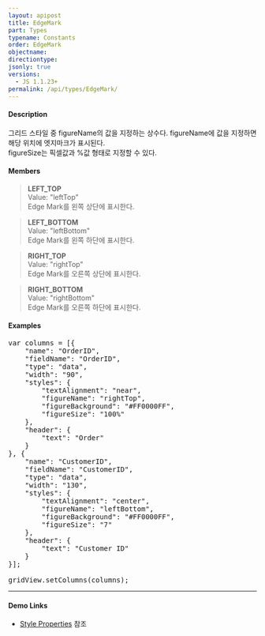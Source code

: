 ```yaml
---
layout: apipost
title: EdgeMark
part: Types
typename: Constants
order: EdgeMark
objectname: 
directiontype: 
jsonly: true
versions:
  - JS 1.1.23+
permalink: /api/types/EdgeMark/
---
```


#### Description

그리드 스타일 중 figureName의 값을 지정하는 상수다. 
figureName에 값을 지정하면 해당 위치에 엣지마크가 표시된다.  
figureSize는 픽셀값과 %값 형태로 지정할 수 있다.  

#### Members

> **LEFT_TOP**   
> Value: "leftTop"   
> Edge Mark를 왼쪽 상단에 표시한다.    

> **LEFT_BOTTOM**  
> Value: "leftBottom"  
> Edge Mark를 왼쪽 하단에 표시한다.    

> **RIGHT_TOP**   
> Value: "rightTop"   
> Edge Mark를 오른쪽 상단에 표시한다.    

> **RIGHT_BOTTOM**  
> Value: "rightBottom"  
> Edge Mark를 오른쪽 하단에 표시한다.    

#### Examples   

<pre class="prettyprint">
var columns = [{
    "name": "OrderID",
    "fieldName": "OrderID",
    "type": "data",
    "width": "90",
    "styles": {
        "textAlignment": "near",
        "figureName": "rightTop", 
        "figureBackground": "#FF0000FF", 
        "figureSize": "100%"
    },
    "header": {
        "text": "Order"
    }
}, {
    "name": "CustomerID",
    "fieldName": "CustomerID",
    "type": "data",
    "width": "130",
    "styles": {
        "textAlignment": "center",
        "figureName": "leftBottom", 
        "figureBackground": "#FF0000FF", 
        "figureSize": "7"
    },
    "header": {
        "text": "Customer ID"
    }
}];

gridView.setColumns(columns);
</pre>

---

#### Demo Links

* [Style Properties](http://demo.realgrid.com/GridStyle/StyleProperties/) 참조  
